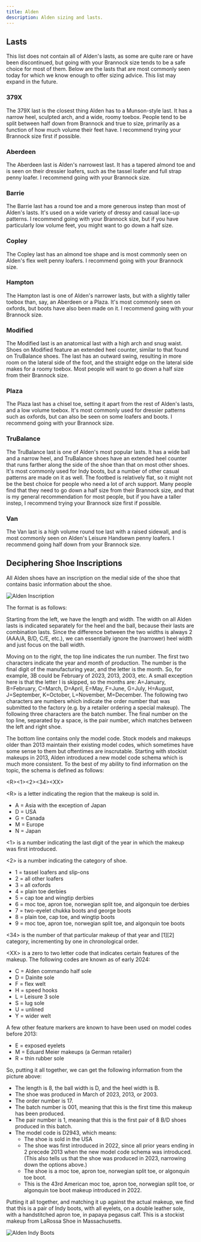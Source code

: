 ```yaml
---
title: Alden
description: Alden sizing and lasts.
---
```


## Lasts

This list does not contain all of Alden's lasts, as some are quite rare or have been discontinued, but going with your Brannock size tends to be a safe choice for most of them. Below are the lasts that are most commonly seen today for which we know enough to offer sizing advice. This list may expand in the future.

### 379X
The 379X last is the closest thing Alden has to a Munson-style last. It has a narrow heel, sculpted arch, and a wide, roomy toebox. People tend to be split between half down from Brannock and true to size, primarily as a function of how much volume their feet have. I recommend trying your Brannock size first if possible.

### Aberdeen
The Aberdeen last is Alden's narrowest last. It has a tapered almond toe and is seen on their dressier loafers, such as the tassel loafer and full strap penny loafer. I recommend going with your Brannock size.

### Barrie
The Barrie last has a round toe and a more generous instep than most of Alden's lasts. It's used on a wide variety of dressy and casual lace-up patterns. I recommend going with your Brannock size, but if you have particularly low volume feet, you might want to go down a half size.

### Copley
The Copley last has an almond toe shape and is most commonly seen on Alden's flex welt penny loafers. I recommend going with your Brannock size.

<!-- ### Grant -->

### Hampton
The Hampton last is one of Alden's narrower lasts, but with a slightly taller toebox than, say, an Aberdeen or a Plaza. It's most commonly seen on oxfords, but boots have also been made on it. I recommend going with your Brannock size.

<!-- ### Leydon -->

### Modified
The Modified last is an anatomical last with a high arch and snug waist. Shoes on Modified feature an extended heel counter, similar to that found on TruBalance shoes. The last has an outward swing, resulting in more room on the lateral side of the foot, and the straight edge on the lateral side makes for a roomy toebox.  Most people will want to go down a half size from their Brannock size.

<!-- ### Orleans -->

### Plaza
The Plaza last has a chisel toe, setting it apart from the rest of Alden's lasts, and a low volume toebox. It's most commonly used for dressier patterns such as oxfords, but can also be seen on some loafers and boots. I recommend going with your Brannock size.

<!-- ### Tremont -->

### TruBalance
The TruBalance last is one of Alden's most popular lasts. It has a wide ball and a narrow heel, and TruBalance shoes have an extended heel counter that runs farther along the side of the shoe than that on most other shoes. It's most commonly used for Indy boots, but a number of other casual patterns are made on it as well. The footbed is relatively flat, so it might not be the best choice for people who need a lot of arch support. Many people find that they need to go down a half size from their Brannock size, and that is my general recommendation for most people, but if you have a taller instep, I recommend trying your Brannock size first if possible.

### Van
The Van last is a high volume round toe last with a raised sidewall, and is most commonly seen on Alden's Leisure Handsewn penny loafers. I recommend going half down from your Brannock size.



<!-- Uncommon Lasts

CDI
Classic

Elle

Kendal

M58
M75
Mitch

Snap
Stroller
Super D
Tom

TruDepth
TruFlare
TruForm
TruLine
TruSquare
TruTred
-->


## Deciphering Shoe Inscriptions

All Alden shoes have an inscription on the medial side of the shoe that contains basic information about the shoe. 

![Alden Inscription](../../../assets/makers/alden/alden-inscription.jpg)

The format is as follows:

Starting from the left, we have the length and width. The width on all Alden lasts is indicated separately for the heel and the ball, because their lasts are combination lasts. Since the difference between the two widths is always 2 (AAA/A, B/D, C/E, etc.), we can essentially ignore the (narrower) heel width and just focus on the ball width.

Moving on to the right, the top line indicates the run number. The first two characters indicate the year and month of production. The number is the final digit of the manufacturing year, and the letter is the month. So, for example, 3B could be February of 2023, 2013, 2003, etc. A small exception here is that the letter I is skipped, so the months are: A=January, B=February, C=March, D=April, E=May, F=June, G=July, H=August, J=September, K=October, L=November, M=December. The following two characters are numbers which indicate the order number that was submitted to the factory (e.g. by a retailer ordering a special makeup). The following three characters are the batch number. The final number on the top line, separated by a space, is the pair number, which matches between the left and right shoe.

The bottom line contains only the model code. Stock models and makeups older than 2013 maintain their existing model codes, which sometimes have some sense to them but oftentimes are inscrutable. Starting with stockist makeups in 2013, Alden introduced a new model code schema which is much more consistent. To the best of my ability to find information on the topic, the schema is defined as follows:

\<R\>\<1\>\<2\>\<34\>\<XX\>

\<R\> is a letter indicating the region that the makeup is sold in. 
  - A = Asia with the exception of Japan
  - D = USA
  - G = Canada
  - M = Europe
  - N = Japan

\<1\> is a number indicating the last digit of the year in which the makeup was first introduced.

\<2\> is a number indicating the category of shoe.
  - 1 = tassel loafers and slip-ons
  - 2 = all other loafers
  - 3 = all oxfords
  - 4 = plain toe derbies
  - 5 = cap toe and wingtip derbies
  - 6 = moc toe, apron toe, norwegian split toe, and algonquin toe derbies
  - 7 = two-eyelet chukka boots and george boots
  - 8 = plain toe, cap toe, and wingtip boots
  - 9 = moc toe, apron toe, norwegian split toe, and algonquin toe boots

\<34\> is the number of that particular makeup of that year and [1][2] category, incrementing by one in chronological order.

\<XX\> is a zero to two letter code that indicates certain features of the makeup. The following codes are known as of early 2024:
  - C = Alden commando half sole
  - D = Dainite sole
  - F = flex welt
  - H = speed hooks
  - L = Leisure 3 sole
  - S = lug sole
  - U = unlined
  - Y = wider welt

A few other feature markers are known to have been used on model codes before 2013:
  - E = exposed eyelets
  - M = Eduard Meier makeups (a German retailer)
  - R = thin rubber sole

So, putting it all together, we can get the following information from the picture above:
 - The length is 8, the ball width is D, and the heel width is B.
 - The shoe was produced in March of 2023, 2013, or 2003.
 - The order number is 17.
 - The batch number is 001, meaning that this is the first time this makeup has been produced.
 - The pair number is 1, meaning that this is the first pair of 8 B/D shoes produced in this batch.
 - The model code is D2943, which means:
   - The shoe is sold in the USA
   - The shoe was first introduced in 2022, since all prior years ending in 2 precede 2013 when the new model code schema was introduced. (This also tells us that the shoe was produced in 2023, narrowing down the options above.)
   - The shoe is a moc toe, apron toe, norwegian split toe, or algonquin toe boot.
   - This is the 43rd American moc toe, apron toe, norwegian split toe, or algonquin toe boot makeup introduced in 2022.

Putting it all together, and matching it up against the actual makeup, we find that this is a pair of Indy boots, with all eyelets, on a double leather sole, with a handstitched apron toe, in papaya pegasus calf. This is a stockist makeup from LaRossa Shoe in Massachusetts.

![Alden Indy Boots](../../../assets/makers/alden/alden-indy-boots-d2943.jpg)
